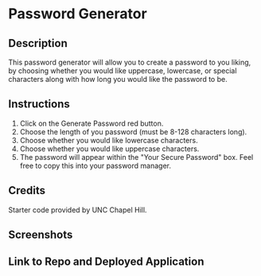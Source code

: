 # Password Generator

## Description
This password generator will allow you to create a password to you liking, by choosing whether you would like uppercase, lowercase, or special characters along with how long you would like the password to be. 
## Instructions 
1. Click on the Generate Password red button.
2. Choose the length of you password (must be 8-128 characters long).
3. Choose whether you would like lowercase characters.
4. Choose whether you would like uppercase characters.
5. The password will appear within the "Your Secure Password" box. Feel free to copy this into your password manager.
## Credits
Starter code provided by UNC Chapel Hill. 
## Screenshots
## Link to Repo and Deployed Application
